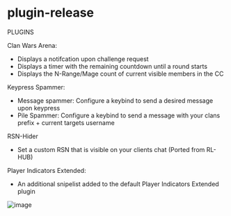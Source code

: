 # plugin-release


PLUGINS

Clan Wars Arena:

- Displays a notifcation upon challenge request 
- Displays a timer with the remaining countdown until a round starts
- Displays the N-Range/Mage count of current visible members in the CC

Keypress Spammer:

- Message spammer: Configure a keybind to send a desired message upon keypress
- Pile Spammer: Configure a keybind to send a message with your clans prefix + current targets username

RSN-Hider
- Set a custom RSN that is visible on your clients chat (Ported from RL-HUB)

Player Indicators Extended:
- An additional snipelist added to the default Player Indicators Extended plugin


![image](https://user-images.githubusercontent.com/51583993/111889976-995f9580-89bb-11eb-932b-a14dc9bba84c.png)
